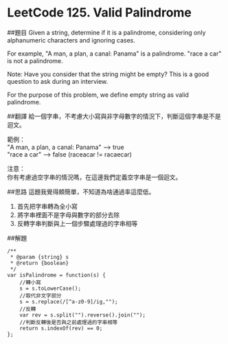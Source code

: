 ﻿# LeetCode 125. Valid Palindrome

##題目
Given a string, determine if it is a palindrome, considering only alphanumeric characters and ignoring cases.

For example,
"A man, a plan, a canal: Panama" is a palindrome.
"race a car" is not a palindrome.

Note:
Have you consider that the string might be empty? This is a good question to ask during an interview.

For the purpose of this problem, we define empty string as valid palindrome.

##翻譯
給一個字串，不考慮大小寫與非字母數字的情況下，判斷這個字串是不是迴文。

範例：  
"A man, a plan, a canal: Panama" --> true   
"race a car" --> false (raceacar != racaecar)

注意：  
你有考慮過空字串的情況嗎，在這邊我們定義空字串是一個迴文。

##思路
這題我覺得頗簡單，不知道為啥通過率這麼低。
1. 首先把字串轉為全小寫
2. 將字串裡面不是字母與數字的部分去除
3. 反轉字串判斷與上一個步驟處理過的字串相等
  
##解題
```
/**
 * @param {string} s
 * @return {boolean}
 */
var isPalindrome = function(s) {
    //轉小寫
    s = s.toLowerCase();
    //取代非文字部分
    s = s.replace(/[^a-z0-9]/ig,"");
    //反轉
    var rev = s.split("").reverse().join("");
    //判斷反轉後是否與之前處理過的字串相等
    return s.indexOf(rev) == 0;
};
```
